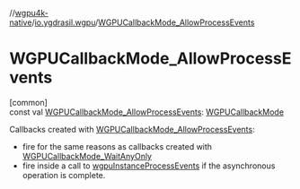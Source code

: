 //[wgpu4k-native](../../index.md)/[io.ygdrasil.wgpu](index.md)/[WGPUCallbackMode_AllowProcessEvents](-w-g-p-u-callback-mode_-allow-process-events.md)

# WGPUCallbackMode_AllowProcessEvents

[common]\
const val [WGPUCallbackMode_AllowProcessEvents](-w-g-p-u-callback-mode_-allow-process-events.md): [WGPUCallbackMode](-w-g-p-u-callback-mode/index.md)

Callbacks created with [WGPUCallbackMode_AllowProcessEvents](-w-g-p-u-callback-mode_-allow-process-events.md):

- 
   fire for the same reasons as callbacks created with [WGPUCallbackMode_WaitAnyOnly](-w-g-p-u-callback-mode_-wait-any-only.md)
- 
   fire inside a call to [wgpuInstanceProcessEvents](wgpu-instance-process-events.md) if the asynchronous operation is complete.
